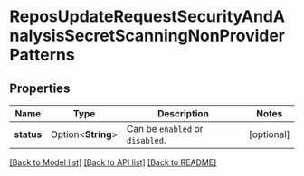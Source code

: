 # ReposUpdateRequestSecurityAndAnalysisSecretScanningNonProviderPatterns

## Properties

Name | Type | Description | Notes
------------ | ------------- | ------------- | -------------
**status** | Option<**String**> | Can be `enabled` or `disabled`. | [optional]

[[Back to Model list]](../README.md#documentation-for-models) [[Back to API list]](../README.md#documentation-for-api-endpoints) [[Back to README]](../README.md)


